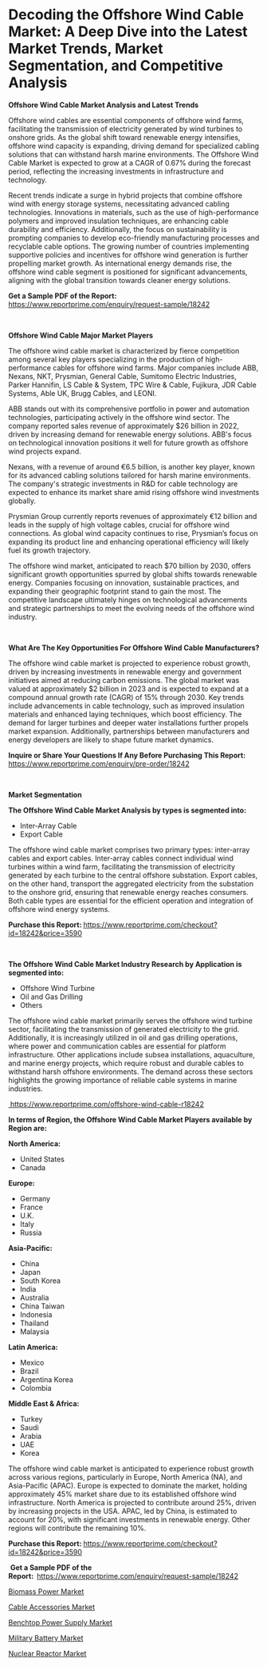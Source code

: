 <p><h1>Decoding the Offshore Wind Cable Market: A Deep Dive into the Latest Market Trends, Market Segmentation, and Competitive Analysis</h1></p><p><strong>Offshore Wind Cable Market Analysis and Latest Trends</strong></p>
<p><p>Offshore wind cables are essential components of offshore wind farms, facilitating the transmission of electricity generated by wind turbines to onshore grids. As the global shift toward renewable energy intensifies, offshore wind capacity is expanding, driving demand for specialized cabling solutions that can withstand harsh marine environments. The Offshore Wind Cable Market is expected to grow at a CAGR of 0.67% during the forecast period, reflecting the increasing investments in infrastructure and technology.</p><p>Recent trends indicate a surge in hybrid projects that combine offshore wind with energy storage systems, necessitating advanced cabling technologies. Innovations in materials, such as the use of high-performance polymers and improved insulation techniques, are enhancing cable durability and efficiency. Additionally, the focus on sustainability is prompting companies to develop eco-friendly manufacturing processes and recyclable cable options. The growing number of countries implementing supportive policies and incentives for offshore wind generation is further propelling market growth. As international energy demands rise, the offshore wind cable segment is positioned for significant advancements, aligning with the global transition towards cleaner energy solutions.</p></p>
<p><strong>Get a Sample PDF of the Report:&nbsp;</strong> <a href="https://www.reportprime.com/enquiry/request-sample/18242?utm_campaign=57&utm_medium=2&utm_source=Github&utm_content=ia&utm_term=19032025&utm_id=offshore-wind-cable">https://www.reportprime.com/enquiry/request-sample/18242</a></p>
<p>&nbsp;</p>
<p><strong>Offshore Wind Cable Major Market Players</strong></p>
<p><p>The offshore wind cable market is characterized by fierce competition among several key players specializing in the production of high-performance cables for offshore wind farms. Major companies include ABB, Nexans, NKT, Prysmian, General Cable, Sumitomo Electric Industries, Parker Hannifin, LS Cable & System, TPC Wire & Cable, Fujikura, JDR Cable Systems, Able UK, Brugg Cables, and LEONI.</p><p>ABB stands out with its comprehensive portfolio in power and automation technologies, participating actively in the offshore wind sector. The company reported sales revenue of approximately $26 billion in 2022, driven by increasing demand for renewable energy solutions. ABB's focus on technological innovation positions it well for future growth as offshore wind projects expand.</p><p>Nexans, with a revenue of around €6.5 billion, is another key player, known for its advanced cabling solutions tailored for harsh marine environments. The company's strategic investments in R&D for cable technology are expected to enhance its market share amid rising offshore wind investments globally.</p><p>Prysmian Group currently reports revenues of approximately €12 billion and leads in the supply of high voltage cables, crucial for offshore wind connections. As global wind capacity continues to rise, Prysmian’s focus on expanding its product line and enhancing operational efficiency will likely fuel its growth trajectory.</p><p>The offshore wind market, anticipated to reach $70 billion by 2030, offers significant growth opportunities spurred by global shifts towards renewable energy. Companies focusing on innovation, sustainable practices, and expanding their geographic footprint stand to gain the most. The competitive landscape ultimately hinges on technological advancements and strategic partnerships to meet the evolving needs of the offshore wind industry.</p></p>
<p>&nbsp;</p>
<p><strong>What Are The Key Opportunities For Offshore Wind Cable Manufacturers?</strong></p>
<p><p>The offshore wind cable market is projected to experience robust growth, driven by increasing investments in renewable energy and government initiatives aimed at reducing carbon emissions. The global market was valued at approximately $2 billion in 2023 and is expected to expand at a compound annual growth rate (CAGR) of 15% through 2030. Key trends include advancements in cable technology, such as improved insulation materials and enhanced laying techniques, which boost efficiency. The demand for larger turbines and deeper water installations further propels market expansion. Additionally, partnerships between manufacturers and energy developers are likely to shape future market dynamics.</p></p>
<p><strong>Inquire or Share Your Questions If Any Before Purchasing This Report:</strong> <a href="https://www.reportprime.com/enquiry/pre-order/18242?utm_campaign=57&utm_medium=2&utm_source=Github&utm_content=ia&utm_term=19032025&utm_id=offshore-wind-cable">https://www.reportprime.com/enquiry/pre-order/18242</a></p>
<p>&nbsp;</p>
<p><strong>Market Segmentation</strong></p>
<p><strong>The Offshore Wind Cable Market Analysis by types is segmented into:</strong></p>
<p><ul><li>Inter-Array Cable</li><li>Export Cable</li></ul></p>
<p><p>The offshore wind cable market comprises two primary types: inter-array cables and export cables. Inter-array cables connect individual wind turbines within a wind farm, facilitating the transmission of electricity generated by each turbine to the central offshore substation. Export cables, on the other hand, transport the aggregated electricity from the substation to the onshore grid, ensuring that renewable energy reaches consumers. Both cable types are essential for the efficient operation and integration of offshore wind energy systems.</p></p>
<p><strong>Purchase this Report:&nbsp;</strong><a href="https://www.reportprime.com/checkout?id=18242&price=3590&utm_campaign=57&utm_medium=2&utm_source=Github&utm_content=ia&utm_term=19032025&utm_id=offshore-wind-cable">https://www.reportprime.com/checkout?id=18242&price=3590</a></p>
<p>&nbsp;</p>
<p><strong>The Offshore Wind Cable Market Industry Research by Application is segmented into:</strong></p>
<p><ul><li>Offshore Wind Turbine</li><li>Oil and Gas Drilling</li><li>Others</li></ul></p>
<p><p>The offshore wind cable market primarily serves the offshore wind turbine sector, facilitating the transmission of generated electricity to the grid. Additionally, it is increasingly utilized in oil and gas drilling operations, where power and communication cables are essential for platform infrastructure. Other applications include subsea installations, aquaculture, and marine energy projects, which require robust and durable cables to withstand harsh offshore environments. The demand across these sectors highlights the growing importance of reliable cable systems in marine industries.</p></p>
<p><a href="https://www.reportprime.com/offshore-wind-cable-r18242?utm_campaign=57&utm_medium=2&utm_source=Github&utm_content=ia&utm_term=19032025&utm_id=offshore-wind-cable">&nbsp;https://www.reportprime.com/offshore-wind-cable-r18242</a></p>
<p><strong>In terms of Region, the Offshore Wind Cable Market Players available by Region are:</strong></p>
<p>
    <p> <strong> North America: </strong>
        <ul>
            <li>United States</li>
            <li>Canada</li>
        </ul>
        </p> 
    <p> <strong> Europe: </strong>
        <ul>
            <li>Germany</li>
            <li>France</li>
            <li>U.K.</li>
            <li>Italy</li>
            <li>Russia</li>
        </ul>
        </p> 
    <p> <strong> Asia-Pacific: </strong>
        <ul>
            <li>China</li>
            <li>Japan</li>
            <li>South Korea</li>
            <li>India</li>
            <li>Australia</li>
            <li>China Taiwan</li>
            <li>Indonesia</li>
            <li>Thailand</li>
            <li>Malaysia</li>
        </ul>
        </p> 
    <p> <strong> Latin America: </strong>
        <ul>
            <li>Mexico</li>
            <li>Brazil</li>
            <li>Argentina Korea</li>
            <li>Colombia</li>
        </ul>
        </p> 
    <p> <strong> Middle East & Africa: </strong>
        <ul>
            <li>Turkey</li>
            <li>Saudi</li>
            <li>Arabia</li>
            <li>UAE</li>
            <li>Korea</li>
        </ul>
    </p>
    </p>
<p><p>The offshore wind cable market is anticipated to experience robust growth across various regions, particularly in Europe, North America (NA), and Asia-Pacific (APAC). Europe is expected to dominate the market, holding approximately 45% market share due to its established offshore wind infrastructure. North America is projected to contribute around 25%, driven by increasing projects in the USA. APAC, led by China, is estimated to account for 20%, with significant investments in renewable energy. Other regions will contribute the remaining 10%.</p></p>
<p><strong>Purchase this Report: </strong><a href="https://www.reportprime.com/checkout?id=18242&price=3590&utm_campaign=57&utm_medium=2&utm_source=Github&utm_content=ia&utm_term=19032025&utm_id=offshore-wind-cable">https://www.reportprime.com/checkout?id=18242&price=3590</a></p>
<p>&nbsp;<strong>Get a Sample PDF of the Report:&nbsp;&nbsp;</strong><a href="https://www.reportprime.com/enquiry/request-sample/18242?utm_campaign=57&utm_medium=2&utm_source=Github&utm_content=ia&utm_term=19032025&utm_id=offshore-wind-cable">https://www.reportprime.com/enquiry/request-sample/18242</a></p>
<p><strong></strong></p>
<p><p><a href="https://github.com/quiraytaibat/Market-Research-Report-List-1/blob/main/biomass-power-market.md?utm_campaign=57&utm_medium=2&utm_source=Github&utm_content=ia&utm_term=19032025&utm_id=offshore-wind-cable">Biomass Power Market</a></p><p><a href="https://github.com/houltngake/Market-Research-Report-List-1/blob/main/cable-accessories-market.md?utm_campaign=57&utm_medium=2&utm_source=Github&utm_content=ia&utm_term=19032025&utm_id=offshore-wind-cable">Cable Accessories Market</a></p><p><a href="https://github.com/pllahoithana9/Market-Research-Report-List-1/blob/main/benchtop-power-supply-market.md?utm_campaign=57&utm_medium=2&utm_source=Github&utm_content=ia&utm_term=19032025&utm_id=offshore-wind-cable">Benchtop Power Supply Market</a></p><p><a href="https://github.com/direepittr/Market-Research-Report-List-1/blob/main/military-battery-market.md?utm_campaign=57&utm_medium=2&utm_source=Github&utm_content=ia&utm_term=19032025&utm_id=offshore-wind-cable">Military Battery Market</a></p><p><a href="https://github.com/lenjakam/Market-Research-Report-List-1/blob/main/nuclear-reactor-market.md?utm_campaign=57&utm_medium=2&utm_source=Github&utm_content=ia&utm_term=19032025&utm_id=offshore-wind-cable">Nuclear Reactor Market</a></p></p>